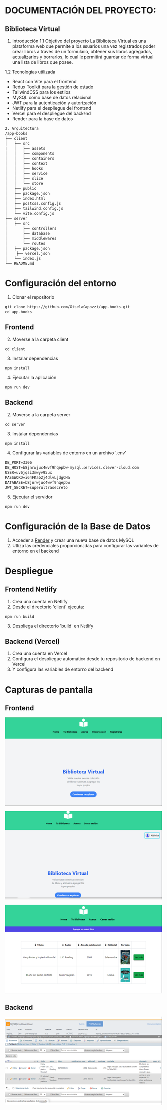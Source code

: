# DOCUMENTACIÓN DEL PROYECTO:
## Biblioteca Virtual

1. Introducción
1.1 Objetivo del proyecto
La Biblioteca Virtual es una plataforma web que permite a los usuarios una vez registrados poder crear libros a través de un formulario, obtener sus libros agregados, actualizarlos y borrarlos, lo cual le permitirá guardar de forma virtual una lista de libros que posee.

1.2 Tecnologías utilizada
- React con Vite para el frontend
- Redux Toolkit para la gestión de estado
- TailwindCSS para los estilos
- MySQL como base de datos relacional
- JWT para la autenticación y autorización
- Netlify para el despliegue del frontend
- Vercel para el despliegue del backend
- Render para la base de datos

```
2. Arquitectura
/app-books
├── client
│   ├── src
|   │   ├── assets
│   │   ├── components
│   │   ├── containers
│   │   ├── context
│   │   ├── hooks
│   │   ├── service
│   │   ├── slice
│   │   └── store
│   ├── public
│   ├── package.json
│   ├── index.html
│   ├── postcss.config.js
│   ├── tailwind.config.js
│   └── vite.config.js
├── server
│   ├── src
│       ├── controllers
│       ├── database
│       ├── middlewares
│       └── routes
│   ├── package.json
│    ├── vercel.json
│   └── index.js
└── README.md
```

# Configuración del entorno

1. Clonar el repositorio
```
git clone https://github.com/GiselaCapozzi/app-books.git
cd app-books
```

## Frontend

2. Moverse a la carpeta client
```
cd client
```

3. Instalar dependencias
```
npm install
```

4. Ejecutar la aplicación
```
npm run dev
```

## Backend

2. Moverse a la carpeta server
```
cd server  
```

3. Instalar dependencias
```
npm install
```

4. Configurar las variables de entorno en un archivo '.env'
```
DB_PORT=3306
DB_HOST=b8jnrwjuc4wvf9hqepbw-mysql.services.clever-cloud.com
USER=uv6jqsi3mwyv95ux
PASSWORD=i64FKab2j4dlvLjdgCHa
DATABASE=b8jnrwjuc4wvf9hqepbw
JWT_SECRET=superultrasecreto
```

5. Ejecutar el servidor
```
npm run dev
```

# Configuración de la Base de Datos
1. Acceder a [Render](https://dashboard.render.com/) y crear una nueva base de datos MySQL
2. Utliza las credenciales proporcionadas para configurar las variables de entorno en el backend

# Despliegue
## Frontend Netlify

1. Crea una cuenta en Netlify
2. Desde el directorio 'client' ejecuta:
```
npm run build
```
3. Despliega el directorio 'build' en Netlify

## Backend (Vercel)
1. Crea una cuenta en Vercel
2. Configura el despliegue automático desde tu repositorio de backend en Vercel
3. Y configura las variables de entorno del backend

# Capturas de pantalla

## Frontend
![Página principal sin usuario](image.png)

![Página principal con usuario](image-1.png)

![Lista de libros agregados por el usuario](image-2.png)

## Backend
![Base de datos](image-3.png)